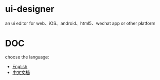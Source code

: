 # ui-designer
an ui editor for web、iOS、android、html5、wechat app or other platform

# DOC

choose the language: 

- [English](./doc/locale/en/index.md)
- [中文文档](./doc/locale/zh-cn/index.md)